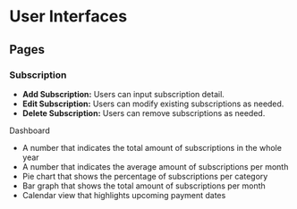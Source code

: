 # User Interfaces

## Pages

### Subscription

- **Add Subscription:** Users can input subscription detail.
- **Edit Subscription:** Users can modify existing subscriptions as needed.
- **Delete Subscription:** Users can remove subscriptions as needed.


Dashboard
- A number that indicates the total amount of subscriptions in the whole year
- A number that indicates the average amount of subscriptions per month
- Pie chart that shows the percentage of subscriptions per category
- Bar graph that shows the total amount of subscriptions per month
- Calendar view that highlights upcoming payment dates